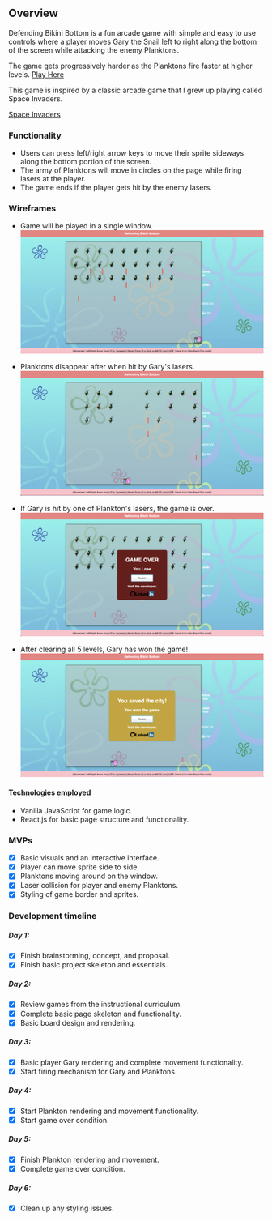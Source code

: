 ## Overview

Defending Bikini Bottom is a fun arcade game with simple and easy to use controls where a player moves Gary the Snail left to right along the bottom of the screen while attacking the enemy Planktons.

The game gets progressively harder as the Planktons fire faster at higher levels. [Play Here](https://jparriola.github.io/Defending-Bikini-Bottom/)

This game is inspired by a classic arcade game that I grew up playing called Space Invaders.

[Space Invaders](https://en.wikipedia.org/wiki/Space_Invaders)

### Functionality

* Users can press left/right arrow keys to move their sprite sideways along the bottom portion of the screen.
* The army of Planktons will move in circles on the page while firing lasers at the player.
* The game ends if the player gets hit by the enemy lasers.

### Wireframes

* Game will be played in a single window.
![](img/readme/game_capture.png)

* Planktons disappear after when hit by Gary's lasers.
![](img/readme/game_capture2.png)

* If Gary is hit by one of Plankton's lasers, the game is over.
![](img/readme/game_over.png)

* After clearing all 5 levels, Gary has won the game!
![](img/readme/game_win.png)

#### Technologies employed

* Vanilla JavaScript for game logic.
* React.js for basic page structure and functionality.

### MVPs
- [X] Basic visuals and an interactive interface.
- [X] Player can move sprite side to side.
- [X] Planktons moving around on the window.
- [X] Laser collision for player and enemy Planktons.
- [X] Styling of game border and sprites.

### Development timeline

##### Day 1:
- [X] Finish brainstorming, concept, and proposal.
- [X] Finish basic project skeleton and essentials.

##### Day 2:
- [X] Review games from the instructional curriculum.
- [X] Complete basic page skeleton and functionality.
- [X] Basic board design and rendering.

##### Day 3:
- [X] Basic player Gary rendering and complete movement functionality.
- [X] Start firing mechanism for Gary and Planktons.

##### Day 4:
- [X] Start Plankton rendering and movement functionality.
- [X] Start game over condition.

##### Day 5:
- [X] Finish Plankton rendering and movement.
- [X] Complete game over condition.

##### Day 6:
- [X] Clean up any styling issues.
